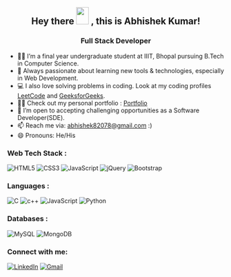 
<h2 align = "center">
Hey there <img src="https://github.com/sciencepal/sciencepal/blob/master/assets/Hi.gif" width="29px" height="40px"> , this is Abhishek Kumar! 
 <br>
   
</h2>
<h3 align = "center">
 Full Stack Developer
</h3>

- 👨‍🏫 I’m a final year undergraduate student at IIIT, Bhopal pursuing B.Tech in Computer Science. 
- 🌱 Always passionate about learning new tools & technologies, especially in Web Development. 
- 💻 I also love solving problems in coding. Look at my coding profiles <a href="https://leetcode.com/Abhishek82078/"> LeetCode</a> and <a href="https://auth.geeksforgeeks.org/user/abhishek82078/"> GeeksforGeeks</a>.
- 👨‍💻 Check out my personal portfolio : <a href="https://abhishek-kumar82078.github.io/Portfolio/">Portfolio</a> 
- 👯 I’m open to accepting challenging opportunities as a Software Developer(SDE).
- 📫 Reach me via: [abhishek82078@gmail.com](mailto:abhishek82078@gmail.com) :)
- 😄 Pronouns: He/His
 

<h3 align="left">Web Tech Stack :</h3>
<div align="left">
<img alt="HTML5" src="https://img.shields.io/badge/html5-%23E34F26.svg?style=for-the-badge&logo=html5&logoColor=white"/>
<img alt="CSS3" src="https://img.shields.io/badge/css3-%231572B6.svg?style=for-the-badge&logo=css3&logoColor=white"/> 
<img alt="JavaScript" src="https://img.shields.io/badge/javascript-%23323330.svg?style=for-the-badge&logo=javascript&logoColor=%23F7DF1E"/> 
<img alt="jQuery" src="https://img.shields.io/badge/jquery-%230769AD.svg?style=for-the-badge&logo=jquery&logoColor=white"/> 
<img alt="Bootstrap" src="https://img.shields.io/badge/bootstrap-%23563D7C.svg?style=for-the-badge&logo=bootstrap&logoColor=white"/>
<br>
<!-- 
<img alt="Ajax" src="https://img.shields.io/badge/bootstrap-%23563D7C.svg?style=for-the-badge&logo=bootstrap&logoColor=white"/>              -----
<img alt="Git" src="https://img.shields.io/badge/bootstrap-%23563D7C.svg?style=for-the-badge&logo=bootstrap&logoColor=white"/>         ---- Github
<img alt="FastApi" src="https://img.shields.io/badge/bootstrap-%23563D7C.svg?style=for-the-badge&logo=bootstrap&logoColor=white"/>    ----
<img alt="Django" src="https://img.shields.io/badge/bootstrap-%23563D7C.svg?style=for-the-badge&logo=bootstrap&logoColor=white"/>    ---
-->
</div>

<h3 align="left">Languages :</h3>
<div align="left">
  <img alt="C" src="https://img.shields.io/badge/c-%23ED8B00.svg?style=for-the-badge&logo=c&logoColor=white"/>
  <img alt="c++" src="https://img.shields.io/badge/C%2B%2B-00599C?style=for-the-badge&logo=c%2B%2B&logoColor=white"/>
  <img alt="JavaScript" src="https://img.shields.io/badge/javascript-%23323330.svg?style=for-the-badge&logo=javascript&logoColor=%23F7DF1E"/> 
  <img alt="Python" src="https://img.shields.io/badge/python-%2314354C.svg?style=for-the-badge&logo=python&logoColor=white"/>
 
</div>

<h3 align="left">Databases :</h3>
<div align="left">
  <img alt="MySQL" src="https://img.shields.io/badge/mysql-%2300f.svg?style=for-the-badge&logo=mysql&logoColor=white"/>
  <img alt="MongoDB" src ="https://img.shields.io/badge/MongoDB-4EA94B?style=for-the-badge&logo=mongodb&logoColor=white"/>
 
</div>

<h3 align="left">Connect with me:</h3>
<div align="left">
  <a href="https://www.linkedin.com/in/abhishek-kumar-iiitb23/"><img alt="LinkedIn" src="https://img.shields.io/badge/linkedin-%230077B5.svg?style=for-the-badge&logo=linkedin&logoColor=white"/></a>
  <a href="mailto:abhishek82078@gmail.com"><img alt="Gmail" src="https://img.shields.io/badge/Gmail-D14836?style=for-the-badge&logo=gmail&logoColor=white"/></a>
</div>


